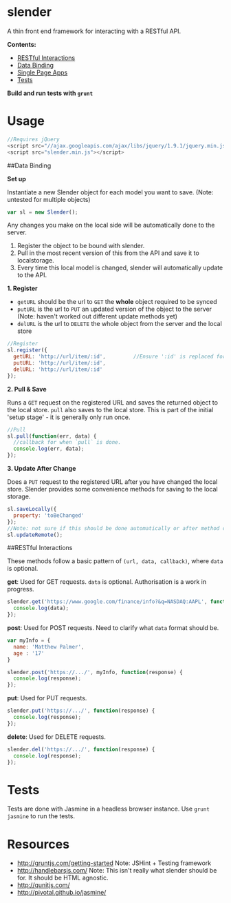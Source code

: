 slender
=======

A thin front end framework for interacting with a RESTful API.

**Contents:**
- [RESTful Interactions](#restful-interactions)
- [Data Binding](#data-binding)
- [Single Page Apps](#single-page-apps)
- [Tests](#tests)

**Build and run tests with `grunt`**

Usage
=====

```js
//Requires jQuery
<script src="//ajax.googleapis.com/ajax/libs/jquery/1.9.1/jquery.min.js"></script>
<script src="slender.min.js"></script>
```

##Data Binding

__Set up__

Instantiate a new Slender object for each model you want to save. (Note: untested for multiple objects)
```js
var sl = new Slender();
```

Any changes you make on the local side will be automatically done to the server.
  1. Register the object to be bound with slender.
  2. Pull in the most recent version of this from the API and save it to localstorage.
  3. Every time this local model is changed, slender will automatically update to the API.

__1. Register__

- `getURL` should be the url to `GET` the **whole** object required to be synced
- `putURL` is the url to `PUT` an updated version of the object to the server (Note: haven't worked out different update methods yet)
- `delURL` is the url to `DELETE` the whole object from the server and the local store

```js
//Register
sl.register({
  getURL: 'http://url/item/:id',         //Ensure ':id' is replaced for your object
  putURL: 'http://url/item/:id',
  delURL: 'http://url/item/:id'
});
```

__2. Pull & Save__

Runs a `GET` request on the registered URL and saves the returned object to the local store. `pull` also saves to the local store. This is part of the initial 'setup stage' - it is generally only run once.

```js
//Pull
sl.pull(function(err, data) {
  //callback for when `pull` is done. 
  console.log(err, data);
});
```

__3. Update After Change__

Does a `PUT` request to the registered URL after you have changed the local store. Slender provides some convenience methods for saving to the local storage.

```js
sl.saveLocally({
  property: 'toBeChanged'
});
//Note: not sure if this should be done automatically or after method called
sl.updateRemote();
```


##RESTful Interactions

These methods follow a basic pattern of `(url, data, callback)`, where `data` is optional.

**get**: Used for GET requests. `data` is optional. Authorisation is a work in progress.
```js
slender.get('https://www.google.com/finance/info?&q=NASDAQ:AAPL', function(response) {
  console.log(data);
});
```

**post**: Used for POST requests. Need to clarify what `data` format should be.
```js
var myInfo = {
  name: 'Matthew Palmer',
  age : '17'
}

slender.post('https://.../', myInfo, function(response) {
  console.log(response);
});
```

**put**: Used for PUT requests.
```js
slender.put('https://.../', function(response) {
  console.log(response);
});
```

**delete**: Used for DELETE requests.
```js
slender.del('https://.../', function(response) {
  console.log(response);
});
```


Tests
=====

Tests are done with Jasmine in a headless browser instance. Use `grunt jasmine` to run the tests.

Resources
=========

- http://gruntjs.com/getting-started    Note: JSHint + Testing framework
- http://handlebarsjs.com/    Note: This isn't really what slender should be for. It should be HTML agnostic.
- http://qunitjs.com/
- http://pivotal.github.io/jasmine/

